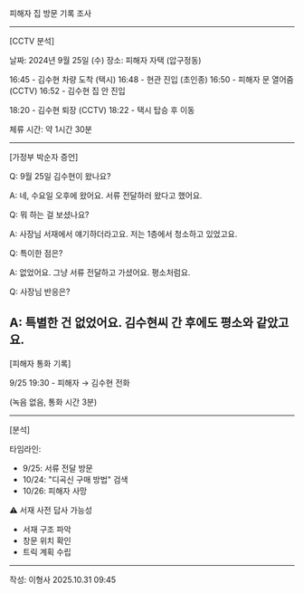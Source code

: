 피해자 집 방문 기록 조사

---

[CCTV 분석]

날짜: 2024년 9월 25일 (수)
장소: 피해자 자택 (압구정동)

16:45 - 김수현 차량 도착 (택시)
16:48 - 현관 진입 (초인종)
16:50 - 피해자 문 열어줌 (CCTV)
16:52 - 김수현 집 안 진입

18:20 - 김수현 퇴장 (CCTV)
18:22 - 택시 탑승 후 이동

체류 시간: 약 1시간 30분

---

[가정부 박순자 증언]

Q: 9월 25일 김수현이 왔나요?

A: 네, 수요일 오후에 왔어요.
   서류 전달하러 왔다고 했어요.

Q: 뭐 하는 걸 보셨나요?

A: 사장님 서재에서 얘기하더라고요.
   저는 1층에서 청소하고 있었고요.

Q: 특이한 점은?

A: 없었어요. 그냥 서류 전달하고 가셨어요.
   평소처럼요.

Q: 사장님 반응은?

A: 특별한 건 없었어요.
   김수현씨 간 후에도 평소와 같았고요.
---

[피해자 통화 기록]

9/25 19:30 - 피해자 → 김수현 전화

(녹음 없음, 통화 시간 3분)

---

[분석]

타임라인:
- 9/25: 서류 전달 방문
- 10/24: "디곡신 구매 방법" 검색
- 10/26: 피해자 사망

⚠️ 서재 사전 답사 가능성
- 서재 구조 파악
- 창문 위치 확인
- 트릭 계획 수립

---
작성: 이형사
2025.10.31 09:45